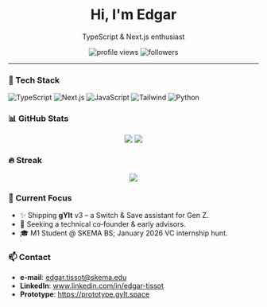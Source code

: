 <h1 align="center">Hi, I'm Edgar</h1>

<p align="center">
  TypeScript & Next.js enthusiast
</p>

<p align="center">
  <img src="https://komarev.com/ghpvc/?username=keelk1&style=flat-square" alt="profile views" />
  <img src="https://img.shields.io/github/followers/keelk1?label=Follow&style=social" alt="followers" />
</p>

---

### 🔧 Tech Stack
![TypeScript](https://img.shields.io/badge/-TypeScript-black?style=flat-square&logo=typescript)
![Next.js](https://img.shields.io/badge/-Next.js-black?style=flat-square&logo=next.js)
![JavaScript](https://img.shields.io/badge/-JavaScript-black?style=flat-square&logo=javascript)
![Tailwind](https://img.shields.io/badge/-TailwindCSS-black?style=flat-square&logo=tailwind-css)
![Python](https://img.shields.io/badge/-Python-black?style=flat-square&logo=python)

### 📊 GitHub Stats
<p align="center">
  <img src="https://github-readme-stats.vercel.app/api?username=keelk1&show_icons=true&hide_title=true&count_private=true&bg_color=0D1117&text_color=C9D1D9&icon_color=58A6FF&hide_border=true" />
  <img src="https://github-readme-stats.vercel.app/api/top-langs/?username=keelk1&layout=compact&hide_border=true&hide=html,css&count_private=true&bg_color=0D1117&text_color=C9D1D9&icon_color=58A6FF" />
</p>

### 🔥 Streak
<p align="center">
  <img
    src="https://github-readme-streak-stats.herokuapp.com/?user=keelk1&background=0D1117&currStreakNum=58A6FF&sideNums=C9D1D9&sideLabels=C9D1D9&date=C9D1D9&stroke=0D1117&ring=58A6FF&fire=FF6E30&hide_border=true"
  />
</p>

### 🚀 Current Focus
- ✨ Shipping **gYlt** v3 – a Switch & Save assistant for Gen Z.
- 🤝 Seeking a technical co‑founder & early advisors.
- 🎓 M1 Student @ SKEMA BS; January 2026 VC internship hunt.

### 📫 Contact
- **e‑mail**: edgar.tissot@skema.edu  
- **LinkedIn**: www.linkedin.com/in/edgar-tissot  
- **Prototype**: <https://prototype.gylt.space>

